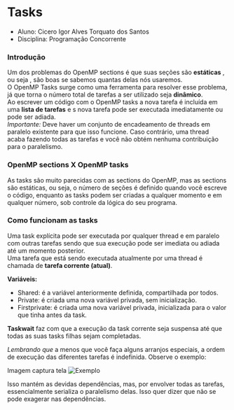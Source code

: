 # Tasks 
* Aluno: Cicero Igor Alves Torquato dos Santos
* Disciplina: Programação Concorrente 

### Introdução 

Um dos problemas do OpenMP sections é que suas seções são **estáticas** , ou seja , são boas se sabemos quantas delas nós usaremos. <br>
O OpenMP Tasks surge como uma ferramenta para resolver esse problema, já que torna o número total de tarefas a ser utilizado seja **dinâmico**.<br>
Ao escrever um código com o OpenMP tasks a nova tarefa é incluída em uma **lista de tarefas** e s nova tarefa pode ser executada imediatamente ou pode ser adiada.<br>
*Importante:* Deve haver um conjunto de encadeamento de threads em paralelo existente para que isso funcione. Caso contrário, uma thread acaba fazendo todas as tarefas e você não obtém nenhuma contribuição para o paralelismo.<br>

### OpenMP sections X OpenMP tasks

As tasks são muito parecidas com as sections do OpenMP, mas as sections são estáticas, ou seja, o número de seções é definido quando você escreve o código, enquanto as tasks podem ser criadas a qualquer momento e em qualquer número, sob controle da lógica do seu programa.

### Como funcionam as tasks

Uma task explícita pode ser executada por qualquer thread e em paralelo com outras tarefas sendo que sua execução pode ser imediata ou adiada até um momento posterior. <br>
Uma tarefa que está sendo executada atualmente por uma thread é chamada de **tarefa corrente (atual)**. <br>

**Variáveis:**

* Shared: é a variável anteriormente definida, compartilhada por todos.
* Private: é criada uma nova variável privada, sem inicialização.
* Firstprivate: é criada uma nova variável privada, inicializada para o valor que tinha antes da task.

**Taskwait** faz com que a execução da task corrente seja suspensa até que todas as suas tasks filhas sejam completadas.

*Lembrando que* a menos que você faça alguns arranjos especiais, a ordem de execução das diferentes tarefas é indefinida. Observe o exemplo: 

Imagem captura tela
![Exemplo]()

Isso mantém as devidas dependências, mas, por envolver todas as tarefas, essencialmente serializa o paralelismo delas. Isso quer dizer que não se pode exagerar nas dependências.
